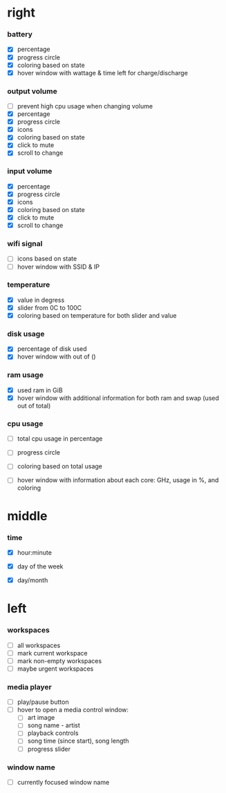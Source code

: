 # right
### battery
 - [x] percentage
 - [x] progress circle
 - [x] coloring based on state
 - [x] hover window with wattage & time left for charge/discharge

### output volume
 - [ ] prevent high cpu usage when changing volume
 - [x] percentage
 - [x] progress circle
 - [x] icons
 - [x] coloring based on state
 - [x] click to mute
 - [x] scroll to change

### input volume
 - [x] percentage
 - [x] progress circle
 - [x] icons
 - [x] coloring based on state
 - [x] click to mute
 - [x] scroll to change

### wifi signal
 - [ ] icons based on state
 - [ ] hover window with SSID & IP

### temperature
 - [x] value in degress
 - [x] slider from 0C to 100C
 - [x] coloring based on temperature for both slider and value

### disk usage
 - [x] percentage of disk used
 - [x] hover window with  <used in GiB> out of <total in GiB> (<free in GiB>)

### ram usage
 - [x] used ram in GiB
 - [x] hover window with additional information for both ram and swap (used out of total)

### cpu usage
 - [ ] total cpu usage in percentage
 - [ ] progress circle
 - [ ] coloring based on total usage
 - [ ] hover window with information about each core: GHz, usage in %, and coloring


# middle
### time
 - [x] hour:minute
 - [x] day of the week
 - [x] day/month


# left
### workspaces
 - [ ] all workspaces
 - [ ] mark current workspace
 - [ ] mark non-empty workspaces
 - [ ] maybe urgent workspaces

### media player
 - [ ] play/pause button
 - [ ] hover to open a media control window:
    - [ ] art image
    - [ ] song name - artist
    - [ ] playback controls
    - [ ] song time (since start), song length
    - [ ] progress slider

### window name
 - [ ] currently focused window name

